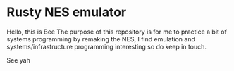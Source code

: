 # Rusty NES emulator

Hello, this is Bee
The purpose of this repository is for me to practice a bit of systems programming by remaking the NES, I find emulation and systems/infrastructure programming interesting so do keep in touch.

See yah
